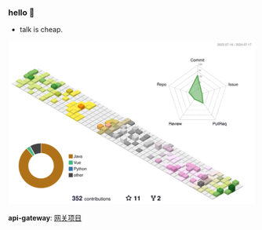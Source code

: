 ### hello 👋

- talk is cheap.


![](./profile-3d-contrib/profile-season-animate.svg)

**api-gateway**: [网关项目](https://github.com/guohaichen/api-gateway) 


